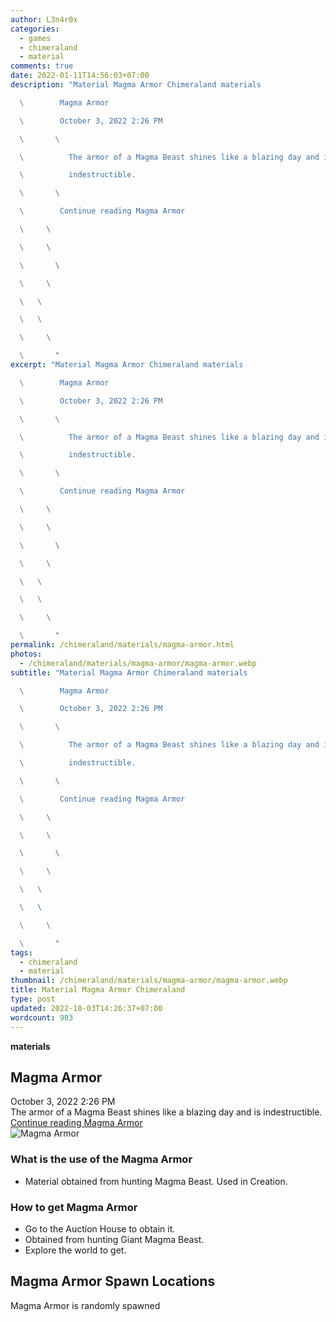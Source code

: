```yaml
---
author: L3n4r0x
categories:
  - games
  - chimeraland
  - material
comments: true
date: 2022-01-11T14:56:03+07:00
description: "Material Magma Armor Chimeraland materials

  \        Magma Armor

  \        October 3, 2022 2:26 PM

  \       \ 

  \          The armor of a Magma Beast shines like a blazing day and is

  \          indestructible.

  \       \ 

  \        Continue reading Magma Armor

  \     \ 

  \     \ 

  \       \ 

  \     \ 

  \   \ 

  \   \ 

  \     \ 

  \       "
excerpt: "Material Magma Armor Chimeraland materials

  \        Magma Armor

  \        October 3, 2022 2:26 PM

  \       \ 

  \          The armor of a Magma Beast shines like a blazing day and is

  \          indestructible.

  \       \ 

  \        Continue reading Magma Armor

  \     \ 

  \     \ 

  \       \ 

  \     \ 

  \   \ 

  \   \ 

  \     \ 

  \       "
permalink: /chimeraland/materials/magma-armor.html
photos:
  - /chimeraland/materials/magma-armor/magma-armor.webp
subtitle: "Material Magma Armor Chimeraland materials

  \        Magma Armor

  \        October 3, 2022 2:26 PM

  \       \ 

  \          The armor of a Magma Beast shines like a blazing day and is

  \          indestructible.

  \       \ 

  \        Continue reading Magma Armor

  \     \ 

  \     \ 

  \       \ 

  \     \ 

  \   \ 

  \   \ 

  \     \ 

  \       "
tags:
  - chimeraland
  - material
thumbnail: /chimeraland/materials/magma-armor/magma-armor.webp
title: Material Magma Armor Chimeraland
type: post
updated: 2022-10-03T14:26:37+07:00
wordcount: 903
---
```


<link
  rel="stylesheet"
  href="https://rawcdn.githack.com/dimaslanjaka/Web-Manajemen/870a349/css/bootstrap-5-3-0-alpha3-wrapper.css"
/>
<section id="bootstrap-wrapper">
  <div data-bs-theme="dark">
    <div
      class="row g-0 border rounded overflow-hidden flex-md-row mb-4 shadow-sm position-relative bg-dark text-light"
    >
      <div class="col p-4 d-flex flex-column position-static">
        <strong class="d-inline-block mb-2 text-success">materials</strong>
        <h2 class="mb-0">Magma Armor</h2>
        <div class="mb-1 text-muted">October 3, 2022 2:26 PM</div>
        <div class="mb-2 border p-1">
          The armor of a Magma Beast shines like a blazing day and is
          indestructible.
        </div>
        <a
          href="/chimeraland/materials/magma-armor.html"
          class="stretched-link d-none text-primary"
          >Continue reading Magma Armor</a
        >
      </div>
      <div class="col-auto d-none d-md-block d-lg-block">
        <img
          src="https://www.webmanajemen.com/chimeraland/materials/magma-armor/magma-armor.webp"
          alt="Magma Armor"
        />
      </div>
    </div>
    <div class="row">
      <div class="col-lg-6 col-12 mb-2">
        <div class="card">
          <div class="card-body">
            <h3 class="card-title">What is the use of the Magma Armor</h3>
            <div class="card-text">
              <ul>
                <li>
                  Material obtained from hunting Magma Beast. Used in Creation.
                </li>
              </ul>
            </div>
          </div>
        </div>
      </div>
      <div class="col-lg-6 col-12 mb-2">
        <div class="card">
          <div class="card-body">
            <h3 class="card-title">How to get Magma Armor</h3>
            <div class="card-text">
              <ul>
                <li>Go to the Auction House to obtain it.</li>
                <li>Obtained from hunting Giant Magma Beast.</li>
                <li>Explore the world to get.</li>
              </ul>
            </div>
          </div>
        </div>
      </div>
      <div class="col-12 mb-2">
        <h2>Magma Armor Spawn Locations</h2>
        <p>Magma Armor is randomly spawned</p>
      </div>
    </div>
  </div>
</section>